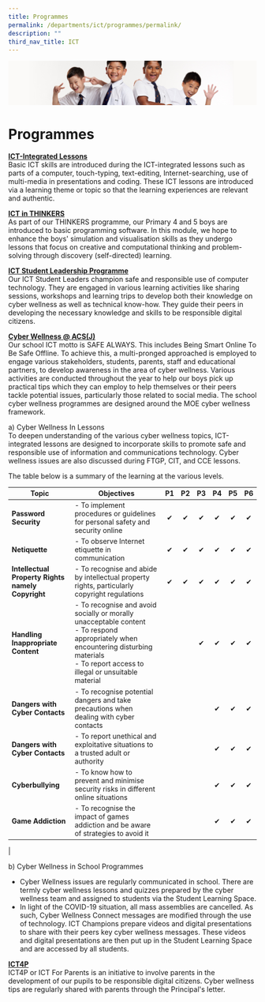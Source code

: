 ```yaml
---
title: Programmes
permalink: /departments/ict/programmes/permalink/
description: ""
third_nav_title: ICT
---
```

![](/images/Sub-banner2.jpg)

Programmes
==========

<b><u>ICT-Integrated Lessons</u></b><br>
Basic ICT skills are introduced during the ICT-integrated lessons such as parts of a computer, touch-typing, text-editing, Internet-searching, use of multi-media in presentations and coding. These ICT lessons are introduced via a learning theme or topic so that the learning experiences are relevant and authentic.

<b><u>ICT in THINKERS</u></b><br>
As part of our THINKERS programme, our Primary 4 and 5 boys are introduced to basic programming software. In this module, we hope to enhance the boys' simulation and visualisation skills as they undergo lessons that focus on creative and computational thinking and problem-solving through discovery (self-directed) learning.

<b><u>ICT Student Leadership Programme</u></b><br>
Our ICT Student Leaders champion safe and responsible use of computer technology. They are engaged in various learning activities like sharing sessions, workshops and learning trips to develop both their knowledge on cyber wellness as well as technical know-how. They guide their peers in developing the necessary knowledge and skills to be responsible digital citizens.

<b><u>Cyber Wellness @ ACS(J)</u></b><br>
Our school ICT motto is SAFE ALWAYS. This includes Being Smart Online To Be Safe Offline. To achieve this, a multi-pronged approached is employed to engage various stakeholders, students, parents, staff and educational partners, to develop awareness in the area of cyber wellness. Various activities are conducted throughout the year to help our boys pick up practical tips which they can employ to help themselves or their peers tackle potential issues, particularly those related to social media. The school cyber wellness programmes are designed around the MOE cyber wellness framework.

a) Cyber Wellness In Lessons<br>
To deepen understanding of the various cyber wellness topics, ICT-integrated lessons are designed to incorporate skills to promote safe and responsible use of information and communications technology. Cyber wellness issues are also discussed during FTGP, CIT, and CCE lessons.

The table below is a summary of the learning at the various levels.

| Topic | Objectives | P1 | P2 | P3 | P4 | P5 | P6 |
|---|---|:---:|:---:|:---:|:---:|:---:|:---:|
| **Password Security** | - To implement procedures or guidelines for personal safety and security online | ✔ | ✔ | ✔ | ✔ | ✔ | ✔ |
| **Netiquette** | - To observe Internet etiquette in communication | ✔ | ✔ | ✔ | ✔ | ✔ | ✔ |
| **Intellectual Property Rights<br>namely Copyright** | - To recognise and abide by intellectual property rights, particularly copyright regulations | ✔ | ✔ | ✔ | ✔ | ✔ | ✔ |
| **Handling Inappropriate Content** | - To recognise and avoid socially or morally unacceptable content<br>- To respond appropriately when encountering disturbing materials<br>- To report access to illegal or unsuitable material |   |   | ✔ | ✔ | ✔ | ✔ |
| **Dangers with Cyber Contacts** | - To recognise potential dangers and take precautions when dealing with cyber contacts |   |   |   | ✔ | ✔ | ✔ |
| **Dangers with Cyber Contacts** | - To report unethical and exploitative situations to a trusted adult or authority |   |   |   | ✔ | ✔ | ✔ |
| **Cyberbullying** | - To know how to prevent and minimise security risks in different online situations |   |   |   | ✔ | ✔ | ✔ |
| **Game Addiction** | - To recognise the impact of games addiction and be aware of strategies to avoid it |   |   |   | ✔ | ✔ | ✔ |
|

b) Cyber Wellness in School Programmes

*   Cyber Wellness issues are regularly communicated in school. There are termly cyber wellness lessons and quizzes prepared by the cyber wellness team and assigned to students via the Student Learning Space.
*   In light of the COVID-19 situation, all mass assemblies are cancelled. As such, Cyber Wellness Connect messages are modified through the use of technology. ICT Champions prepare videos and digital presentations to share with their peers key cyber wellness messages. These videos and digital presentations are then put up in the Student Learning Space and are accessed by all students. 

<b><u>ICT4P</b></u><br>
ICT4P or ICT For Parents is an initiative to involve parents in the development of our pupils to be responsible digital citizens. Cyber wellness tips are regularly shared with parents through the Principal's letter.